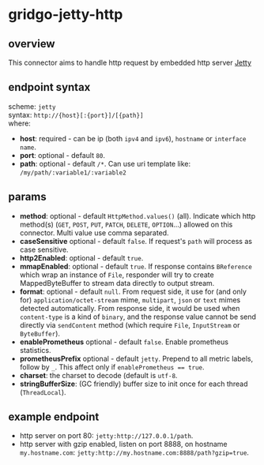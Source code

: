 # gridgo-jetty-http

## overview
This connector aims to handle http request by embedded http server [Jetty](https://www.eclipse.org/jetty/)

## endpoint syntax
scheme: `jetty` <br/>
syntax: ` http://{host}[:{port}]/[{path}] ` <br/>
where:
- **host**: required - can be ip (both `ipv4` and `ipv6`), `hostname` or `interface name`.
- **port**: optional - default `80`.
- **path**: optional - default `/*`. Can use uri template like: `/my/path/:variable1/:variable2`

## params
- **method**: optional - default `HttpMethod.values()` (all). Indicate which http method(s) (`GET`, `POST`, `PUT`, `PATCH`, `DELETE`, `OPTION`...) allowed on this connector. Multi value use comma separated.
- **caseSensitive** optional - default `false`. If request's `path` will process as case sensitive.
- **http2Enabled**: optional - default `true`.
- **mmapEnabled**: optional - default `true`. If response contains `BReference` which wrap an instance of `File`, responder will try to create MappedByteBuffer to stream data directly to output stream.
- **format**: optional - default `null`. From request side, it use for (and only for) `application/octet-stream` mime, `multipart`, `json` or `text` mimes detected automatically. From response side, it would be used when `content-type` is a kind of `binary`, and the response value cannot be send directly via `sendContent` method (which require `File`, `InputStream` or `ByteBuffer`).
- **enablePrometheus** optional - default `false`. Enable prometheus statistics.
- **prometheusPrefix** optional - default `jetty`. Prepend to all metric labels, follow by `_`. This affect only if `enablePrometheus == true`.
- **charset**: the charset to decode (default is `utf-8`.
- **stringBufferSize**: (GC friendly) buffer size to init once for each thread (`ThreadLocal`).

## example endpoint
- http server on port 80: `jetty:http://127.0.0.1/path`.
- http server with gzip enabled, listen on port 8888, on hostname `my.hostname.com`: `jetty:http://my.hostname.com:8888/path?gzip=true`.
